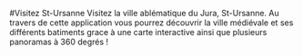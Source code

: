 #Visitez St-Ursanne
Visitez la ville ablématique du Jura, St-Ursanne. Au travers de cette application vous pourrez découvrir la ville médiévale et ses différents batiments grace à une carte interactive ainsi que plusieurs panoramas à 360 degrés !
